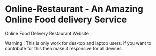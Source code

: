 # Online-Restaurant - An Amazing Online Food delivery Service
Online Food Delivery Restaurant Website

Warning : This is only work for desktop and laptop users. if you want to contribute for this then make it responsive for all devices
